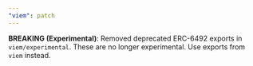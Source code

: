 ```yaml
---
"viem": patch
---
```


**BREAKING (Experimental)**: Removed deprecated ERC-6492 exports in `viem/experimental`. These are no longer experimental. Use exports from `viem` instead.
